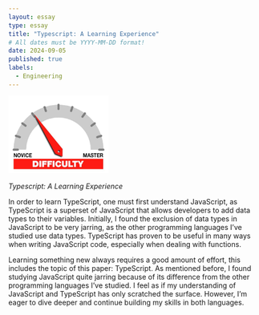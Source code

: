 ```yaml
---
layout: essay
type: essay
title: "Typescript: A Learning Experience"
# All dates must be YYYY-MM-DD format!
date: 2024-09-05
published: true
labels:
  - Engineering
---
```


<img width="200px" class="rounded float-start pe-4" src="../img/difficulty/degree_difficulty.jpg">

*Typescript: A Learning Experience*

  In order to learn TypeScript, one must first understand JavaScript, as TypeScript is a superset of JavaScript that allows developers to add data types to their variables. Initially, I found the exclusion of data types in JavaScript to be very jarring, as the other programming languages I’ve studied use data types. TypeScript has proven to be useful in many ways when writing JavaScript code, especially when dealing with functions.
  
  Learning something new always requires a good amount of effort, this includes the topic of this paper: TypeScript. As mentioned before, I found studying JavaScript quite jarring because of its difference from the other programming languages I’ve studied. I feel as if my understanding of JavaScript and TypeScript has only scratched the surface. However, I’m eager to dive deeper and continue building my skills in both languages.


